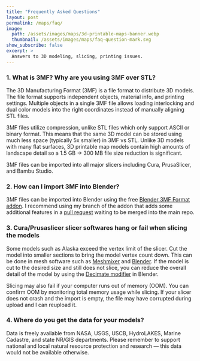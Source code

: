 ```yaml
---
title: "Frequently Asked Questions"
layout: post
permalink: /maps/faq/
image: 
  path: /assets/images/maps/3d-printable-maps-banner.webp
  thumbnail: /assets/images/maps/faq-question-mark.svg
show_subscribe: false
excerpt: >
  Answers to 3D modeling, slicing, printing issues.
---
```


### 1. What is 3MF? Why are you using 3MF over STL?
The 3D Manufacturing Format (3MF) is a file format to distribute 3D models. The file format supports independent objects, material info, and printing settings. Multiple objects in a single 3MF file allows loading interlocking and dual color models into the right coordinates instead of manually aligning STL files.

3MF files utilize compression, unlike STL files which only support ASCII or binary format. This means that the same 3D model can be stored using much less space (typically 5x smaller) in 3MF vs STL. Unlike 3D models with many flat surfaces, 3D printable map models contain high amounts of landscape detail so a 1.5 GB -> 300 MB file size reduction is significant.

3MF files can be imported into all major slicers including Cura, PrusaSlicer, and Bambu Studio.

### 2. How can I import 3MF into Blender?

3MF files can be imported into Blender using the free [Blender 3MF Format addon](https://github.com/ansonl/Blender3mfFormat). I recommend using my branch of the addon that adds some additional features in a [pull request](https://github.com/Ghostkeeper/Blender3mfFormat/pull/58) waiting to be merged into the main repo.

### 3. Cura/Prusaslicer slicer softwares hang or fail when slicing the models

Some models such as Alaska exceed the vertex limit of the slicer. Cut the model into smaller sections to bring the model vertex count down. This can be done in mesh software such as [Meshmixer](https://meshmixer.com/) and [Blender](https://www.blender.org/). If the model is cut to the desired size and still does not slice, you can reduce the overall detail of the model by using the [Decimate modifier](https://docs.blender.org/manual/en/latest/modeling/modifiers/generate/decimate.html) in Blender.

Slicing may also fail if your computer runs out of memory (OOM). You can confirm OOM by monitoring total memory usage while slicing. If your slicer does not crash and the import is empty, the file may have corrupted during upload and I can reupload it.

### 4. Where do you get the data for your models?

Data is freely available from NASA, USGS, USCB, HydroLAKES, Marine Cadastre, and state NR/GIS departments. Please remember to support national and local natural resource protection and research — this data would not be available otherwise.
